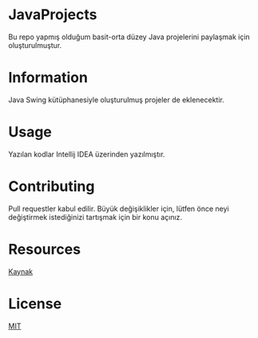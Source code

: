 # JavaProjects

Bu repo yapmış olduğum basit-orta düzey Java projelerini paylaşmak için oluşturulmuştur.

# Information
Java Swing kütüphanesiyle oluşturulmuş projeler de eklenecektir.
#  Usage
Yazılan kodlar Intellij IDEA üzerinden yazılmıştır.

# Contributing
Pull requestler kabul edilir. Büyük değişiklikler için, lütfen önce neyi değiştirmek istediğinizi tartışmak için bir konu açınız.

# Resources 
[Kaynak](https://docs.oracle.com/en/java/)

# License
[MIT](https://github.com/Nevzatcs/JavaProjects/blob/main/LICENSE)
